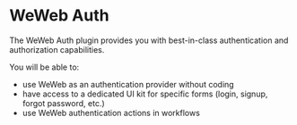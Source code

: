 # WeWeb Auth

The WeWeb Auth plugin provides you with best-in-class authentication and authorization capabilities.

You will be able to:

* use WeWeb as an authentication provider without coding
* have access to a dedicated UI kit for specific forms (login, signup, forgot password, etc.)
* use WeWeb authentication actions in workflows
